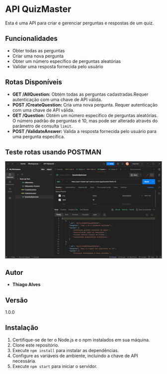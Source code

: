 # API QuizMaster

Esta é uma API para criar e gerenciar perguntas e respostas de um quiz.

## Funcionalidades

- Obter todas as perguntas
- Criar uma nova pergunta
- Obter um número específico de perguntas aleatórias
- Validar uma resposta fornecida pelo usuário

## Rotas Disponíveis

- **GET /AllQuestion:** Obtém todas as perguntas cadastradas.Requer autenticação com uma chave de API válida.
- **POST /CreateQuestion:** Cria uma nova pergunta. Requer autenticação com uma chave de API válida.
- **GET /Question:** Obtém um número específico de perguntas aleatórias. O número padrão de perguntas é 10, mas pode ser alterado através do parâmetro de consulta `limit`.
- **POST /ValidateAnswer:** Valida a resposta fornecida pelo usuário para uma pergunta específica. 

## Teste rotas usando POSTMAN

![POSTMAN](./public/Captura%20de%20tela%202024-02-07%20155834.png)


## Autor

- **Thiago Alves**

## Versão

1.0.0

## Instalação

1. Certifique-se de ter o Node.js e o npm instalados em sua máquina.
2. Clone este repositório.
3. Execute `npm install` para instalar as dependências.
4. Configure as variáveis de ambiente, incluindo a chave de API necessária.
5. Execute `npm start` para iniciar o servidor.

